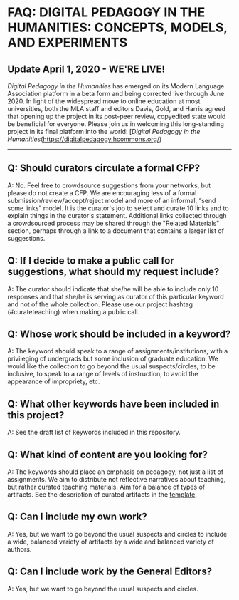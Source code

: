 # FAQ: DIGITAL PEDAGOGY IN THE HUMANITIES: CONCEPTS, MODELS, AND EXPERIMENTS

## Update April 1, 2020 - WE'RE LIVE!
*Digital Pedagogy in the Humanities* has emerged on its Modern Language Association platform in a beta form and being corrected live through June 2020. In light of the widespread move to online education at most universities, both the MLA staff and editors Davis, Gold, and Harris agreed that opening up the project in its post-peer review, copyedited state would be beneficial for everyone. Please join us in welcoming this long-standing project in its final platform into the world: [*Digital Pedagogy in the Humanities*(https://digitalpedagogy.hcommons.org/)

***************************

## Q: Should curators circulate a formal CFP?
A: No. Feel free to crowdsource suggestions from your networks, but please do not create a CFP.  We are encouraging less of a formal submission/review/accept/reject model and more of an informal, “send some links” model. It is  the curator's job to select and curate 10 links and to explain things in the curator's statement. Additional links collected through a crowdsourced process may be shared through the "Related Materials" section, perhaps through a link to a document that contains a larger list of suggestions.

## Q: If I decide to make a public call for suggestions, what should my request include?
A: The curator should indicate that she/he will be able to include only 10 responses and that she/he is serving as curator of this particular keyword and not of the whole collection. Please use our project hashtag (#curateteaching) when making a public call.

## Q: Whose work should be included in a keyword?
A: The keyword should speak to a range of assignments/institutions, with a privileging of undergrads but some inclusion of graduate education. We would like the collection to go beyond the usual suspects/circles, to be inclusive, to speak to a range of levels of instruction, to avoid the appearance of impropriety, etc.

## Q: What other keywords have been included in this project?
A: See the draft list of keywords included in this repository.

## Q: What kind of content are you looking for?
A: The keywords should place an emphasis on pedagogy, not just a list of assignments. We aim to distribute not reflective narratives about teaching, but rather curated teaching materials. Aim for a balance of types of artifacts. See the description of curated artifacts in the [template](keywords/!template.md#curated-artifacts-ten-artifacts-each-with-metadata-a-screenshot-and-a-150-word-annotation).

## Q: Can I include my own work?
A: Yes, but we want to go beyond the usual suspects and circles to include a wide, balanced variety of artifacts by a wide and balanced variety of authors.

## Q: Can I include work by the General Editors?
A: Yes, but we want to go beyond the usual suspects and circles.
